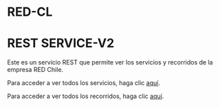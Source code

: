 # RED-CL

  <head>
    <meta charset="UTF-8" />
    <meta name="viewport" content="width=device-width, initial-scale=1.0" />
    <title>RED CHILE | REST SERVICE-V2 POR niFrizP</title>
  </head>
  <body>
    <h1>REST SERVICE-V2</h1>
    <div>
      <p>
        Este es un servicio REST que permite ver los servicios y recorridos de
        la empresa RED Chile.
      </p>
      <p>
        Para acceder a ver todos los servicios, haga clic
        <a href="REST/GETSERVICIOS/all.json">aquí</a>.
      </p>
    </div>
    <div>
      <p>
        Para acceder a ver todos los recorridos, haga clic
        <a href="REST/GETRECORRIDOS/all.json">aquí</a>.
      </p>
    </div>
  </body>
